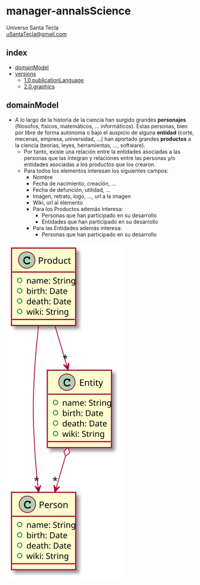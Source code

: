 # manager-annalsScience
Universo Santa Tecla  
[uSantaTecla@gmail.com](mailto:uSantaTecla@gmail.com)  
  
## index

* [domainModel](#domainModel)     
* [versions](#versions)
    * [1.0.publicationLanguage](./docs/0.0.dataLanguages.md)
    * [2.0.graphics](./docs/2.0.graphics.md)

## domainModel  

- A lo largo de la historia de la ciencia han surgido grandes **personajes** (filosofos, físicos, matemáticos, ... informáticos). Estas personas, bien por libre de forma autónoma o bajo el auspicio de alguna **entidad** (corte, mecenas, empresa, universidad, ...) han aportado grandes **productos** a la ciencia (teorias, leyes, herramientas, ..., software).
  - Por tanto, existe una relación entre la entidades asociadas a las personas que las integran y relaciones entre las personas y/o entidades asociadas a los productos que los crearon. 
  - Para todos los elementos interesan los siguientes campos:
    - Nombre
    - Fecha de nacimiento, creación, ...
    - Fecha de defunción, utilidad, ...
    - Imagen, retrato, logo, ..., url a la imagen
    - Wiki, url al elemento
    - Para los Productos además interesa:
      - Personas que han participado en su desarrollo
      - Entidades que han participado en su desarrollo
    - Para las Entidades además interesa:
      - Personas que han participado en su desarrollo

![domainModel](./docs/diagrams/out/domainModel/domainModel.svg)

